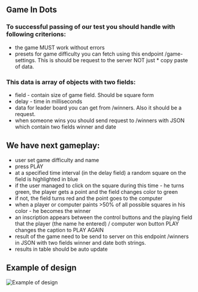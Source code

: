 ## Game In Dots

### To successful passing of our test you should handle with following criterions:
* the game MUST work without errors
* presets for game difficulty you can fetch using this endpoint /game-settings. This is should be request to the server NOT just * copy paste of data.

### This data is array of objects with two fields:
* field - contain size of game field. Should be square form
* delay - time in milliseconds
* data for leader board you can get from /winners. Also it should be a request.
* when someone wins you should send request to /winners with JSON which contain two fields winner and date

## We have next gameplay:
* user set game difficulty and name
* press PLAY
* at a specified time interval (in the delay field) a random square on the field is highlighted in blue
* if the user managed to click on the square during this time - he turns green, the player gets a point and the field changes color to green
* if not, the field turns red and the point goes to the computer
* when a player or computer paints >50% of all possible squares in his color - he becomes the winner
* an inscription appears between the control buttons and the playing field that the player (the name he entered) / computer won
button PLAY changes the caption to PLAY AGAIN
* result of the game need to be send to server on this endpoint /winners in JSON with two fields winner and date both strings.
* results in table should be auto update

## Example of design
![Example of design](https://starnavi-frontend-test-task.herokuapp.com/images/game-example.png)
